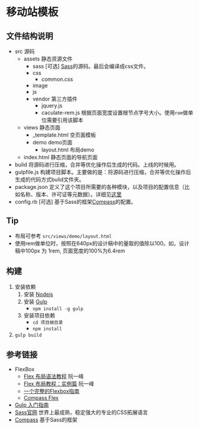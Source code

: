# 移动站模板
## 文件结构说明
* src 源码
	* assets 静态资源文件
		* sass [可选] [Sass](http://sass-lang.com/)的源码。最后会编译成css文件。
		* css
			* common.css
		* image
		* js
		* vendor 第三方插件
			* jquery.js
			* caculate-rem.js 根据页面宽度设置根节点字号大小。使用`rem`做单位需要引用该脚本
	* views 静态页面
		* _template.html 空页面模板
		* demo demo页面
			* layout.html 布局demo
	* index.html 静态页面的导航页面
* bulid 将源码进行压缩，合并等优化操作后生成的代码。上线的时候用。
* gulpfile.js 构建项目脚本。主要做的是：将源码进行压缩，合并等优化操作后生成的代码方式bulid文件夹。
* package.json 定义了这个项目所需要的各种模块，以及项目的配置信息（比如名称、版本、许可证等元数据）。详细见[这里](http://javascript.ruanyifeng.com/nodejs/packagejson.html)
* config.rb  [可选] 基于Sass的框架[Compass](http://compass-style.org/)的配置。

## Tip
* 布局可参考 `src/views/demo/layout.html`
* 使用rem做单位时，按照在640px的设计稿中的量取的值除以100。如，设计稿中100px 为 1rem, 页面宽度的100%为6.4rem


## 构建
1. 安装依赖
	1. 安装 [Nodejs](http://nodejs.org/)
	1. 安装 [Gulp](http://gulpjs.com/)
		* `npm install -g gulp`
	1. 安装项目依赖
		* `cd 项目根目录`
		* `npm install`
1. `gulp build`

## 参考链接
* FlexBox
	* [Flex 布局语法教程](http://www.ruanyifeng.com/blog/2015/07/flex-grammar.html) 阮一峰
	* [Flex 布局教程：实例篇](http://www.ruanyifeng.com/blog/2015/07/flex-examples.html) 阮一峰
	* [一个完整的Flexbox指南](http://www.w3cplus.com/css3/a-guide-to-flexbox-new.html)
	* [Compass Flex](http://compass-style.org/reference/compass/css3/flexbox/)
* [Gulp 入门指南](https://github.com/nimojs/gulp-book)
* [Sass官网](http://sass-lang.com/) 世界上最成熟，稳定强大的专业的CSS拓展语言
* [Compass](http://compass-style.org/) 基于Sass的框架





